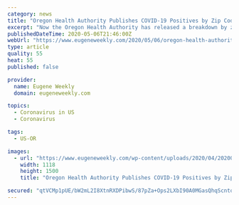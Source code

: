 ```yaml
---
category: news
title: "Oregon Health Authority Publishes COVID-19 Positives by Zip Code"
excerpt: "Now the Oregon Health Authority has released a breakdown by zip code ... Eugene Weekly looked at the zip codes and found that although most cases have been in the Eugene-Springfield area, there have been COVID-19 positives in a few rural zip codes. There have been positive cases in the Cottage Grove area (97424), Creswell (97426), Walterville ..."
publishedDateTime: 2020-05-06T21:46:00Z
webUrl: "https://www.eugeneweekly.com/2020/05/06/oregon-health-authority-publishes-covid-19-positives-by-zip-code/"
type: article
quality: 55
heat: 55
published: false

provider:
  name: Eugene Weekly
  domain: eugeneweekly.com

topics:
  - Coronavirus in US
  - Coronavirus

tags:
  - US-OR

images:
  - url: "https://www.eugeneweekly.com/wp-content/uploads/2020/04/20200430cover.jpg"
    width: 1118
    height: 1500
    title: "Oregon Health Authority Publishes COVID-19 Positives by Zip Code"

secured: "qtVCMp1pUE/bW2mL2I8XtnRXDPibwS/87pZa+Ops2LXbI90A0MGasQhqScntqUL+SegGHFSYWBv7Ki5swr9KOQJRNP9nLEp5Hsb3Wxco1/DqWzuKW7pwvu6pNGPSrUKWQ/yal0r5TPg5By2IqXMIfCadhKQASZh6fKRS6o+uDTTIEMs6i49OSFVupQnZ/26rv41y0+u0Y7KYf2YyOtoawaUHbR1mjemLuQBkN0Ayf0Gax35CUR2Z5an/gSNpz3CfGonaEboWE+GY0SCmq1jjons9JdKtTfNR3Kz/iY2CeB87vYh/8s8uHMWNCJAAJJFL;FU28SbAN05YjDXO7OYamRA=="
---
```


